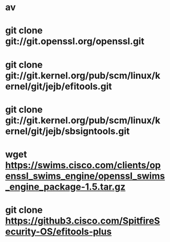 # av
# git clone git://git.openssl.org/openssl.git
# git clone git://git.kernel.org/pub/scm/linux/kernel/git/jejb/efitools.git
# git clone git://git.kernel.org/pub/scm/linux/kernel/git/jejb/sbsigntools.git
# wget https://swims.cisco.com/clients/openssl_swims_engine/openssl_swims_engine_package-1.5.tar.gz
# git clone https://github3.cisco.com/SpitfireSecurity-OS/efitools-plus
